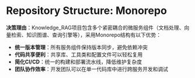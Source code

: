 # Repository Structure: Monorepo

**决策理由**：Knowledge_RAG项目包含多个紧密耦合的微服务组件（文档处理、向量检索、知识图谱、查询引擎等），采用Monorepo结构有以下优势：
- **统一版本管理**：所有服务组件保持版本同步，避免依赖冲突
- **代码共享便利**：共享库、工具类和配置文件可以轻松复用
- **简化CI/CD**：统一的构建和部署流水线，降低维护复杂度
- **团队协作效率**：开发团队可以在单一代码库中进行跨服务开发和调试
